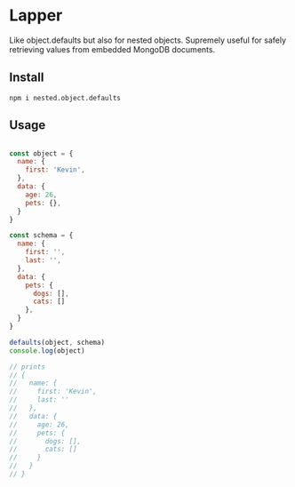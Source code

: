 # Lapper

Like object.defaults but also for nested objects.   Supremely useful for safely retrieving values from embedded MongoDB documents.

## Install

```
npm i nested.object.defaults
```

## Usage

```javascript

const object = {
  name: {
    first: 'Kevin',
  },
  data: {
    age: 26,
    pets: {},
  }
}

const schema = {
  name: {
    first: '',
    last: '',
  },
  data: {
    pets: {
      dogs: [],
      cats: []
    },
  }
}

defaults(object, schema)
console.log(object)

// prints
// {
//   name: {
//     first: 'Kevin',
//     last: ''
//   },
//   data: {
//     age: 26,
//     pets: {
//       dogs: [],
//       cats: []
//     }
//   }
// }

```
